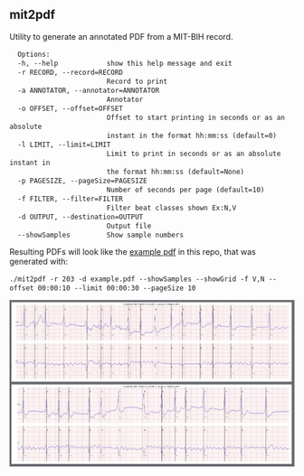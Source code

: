 ## mit2pdf

Utility to generate an annotated PDF from a MIT-BIH record.


      Options:
      -h, --help            show this help message and exit
      -r RECORD, --record=RECORD
                            Record to print
      -a ANNOTATOR, --annotator=ANNOTATOR
                            Annotator
      -o OFFSET, --offset=OFFSET
                            Offset to start printing in seconds or as an absolute
                            instant in the format hh:mm:ss (default=0)
      -l LIMIT, --limit=LIMIT
                            Limit to print in seconds or as an absolute instant in
                            the format hh:mm:ss (default=None)
      -p PAGESIZE, --pageSize=PAGESIZE
                            Number of seconds per page (default=10)
      -f FILTER, --filter=FILTER
                            Filter beat classes shown Ex:N,V
      -d OUTPUT, --destination=OUTPUT
                            Output file
      --showSamples         Show sample numbers

 

Resulting PDFs will look like the [example pdf](example.pdf) in this repo, that was generated with:
 
      
    ./mit2pdf -r 203 -d example.pdf --showSamples --showGrid -f V,N --offset 00:00:10 --limit 00:00:30 --pageSize 10


![mit2pdf example](example.jpg)